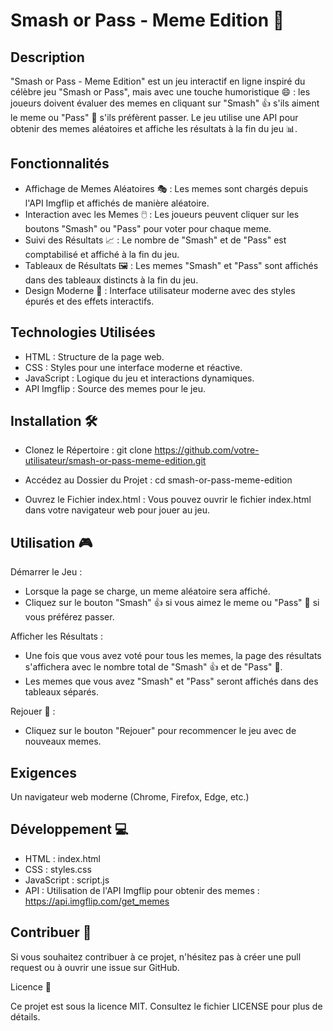 # Smash or Pass - Meme Edition 🎉

## Description

"Smash or Pass - Meme Edition" est un jeu interactif en ligne inspiré du célèbre jeu "Smash or Pass", mais avec une touche humoristique 😄 : les joueurs doivent évaluer des memes en cliquant sur "Smash" 👍 s'ils aiment le meme ou "Pass" 🚫 s'ils préfèrent passer. Le jeu utilise une API pour obtenir des memes aléatoires et affiche les résultats à la fin du jeu 📊.

## Fonctionnalités
- Affichage de Memes Aléatoires 🎭 : Les memes sont chargés depuis l'API Imgflip et affichés de manière aléatoire.
- Interaction avec les Memes 🖱️ : Les joueurs peuvent cliquer sur les boutons "Smash" ou "Pass" pour voter pour chaque meme.
- Suivi des Résultats 📈 : Le nombre de "Smash" et de "Pass" est comptabilisé et affiché à la fin du jeu.
- Tableaux de Résultats 🖼️ : Les memes "Smash" et "Pass" sont affichés dans des tableaux distincts à la fin du jeu.
- Design Moderne 🎨 : Interface utilisateur moderne avec des styles épurés et des effets interactifs.

## Technologies Utilisées

- HTML : Structure de la page web.
- CSS : Styles pour une interface moderne et réactive.
- JavaScript : Logique du jeu et interactions dynamiques.
- API Imgflip : Source des memes pour le jeu.
  
## Installation 🛠️

- Clonez le Répertoire :
git clone https://github.com/votre-utilisateur/smash-or-pass-meme-edition.git

- Accédez au Dossier du Projet :
cd smash-or-pass-meme-edition

- Ouvrez le Fichier index.html : Vous pouvez ouvrir le fichier index.html dans votre navigateur web pour jouer au jeu.

## Utilisation 🎮

Démarrer le Jeu :

- Lorsque la page se charge, un meme aléatoire sera affiché.
- Cliquez sur le bouton "Smash" 👍 si vous aimez le meme ou "Pass" 🚫 si vous préférez passer.
  
Afficher les Résultats :

- Une fois que vous avez voté pour tous les memes, la page des résultats s'affichera avec le nombre total de "Smash" 👍 et de "Pass" 🚫.
- Les memes que vous avez "Smash" et "Pass" seront affichés dans des tableaux séparés.
  
Rejouer 🔄 :

- Cliquez sur le bouton "Rejouer" pour recommencer le jeu avec de nouveaux memes.
  
## Exigences

Un navigateur web moderne (Chrome, Firefox, Edge, etc.)

## Développement 💻

- HTML : index.html
- CSS : styles.css
- JavaScript : script.js
- API : Utilisation de l'API Imgflip pour obtenir des memes : https://api.imgflip.com/get_memes
  
## Contribuer 🤝

Si vous souhaitez contribuer à ce projet, n'hésitez pas à créer une pull request ou à ouvrir une issue sur GitHub.

Licence 📜

Ce projet est sous la licence MIT. Consultez le fichier LICENSE pour plus de détails.
